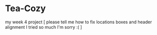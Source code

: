 # Tea-Cozy
my week 4 project [ please tell me how to fix locations boxes and header alignment I tried so much I'm sorry :( ]

